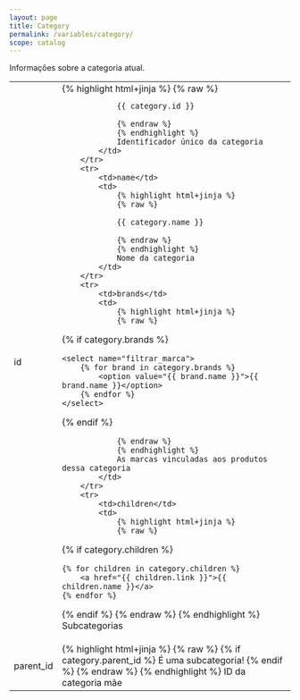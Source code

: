 ```yaml
---
layout: page
title: Category
permalink: /variables/category/
scope: catalog
---
```


Informações sobre a categoria atual.

<table>
    <tbody>
        <tr>
            <td>id</td>
            <td>
                {% highlight html+jinja %}
                {% raw %}

                {{ category.id }}

                {% endraw %}
                {% endhighlight %}
                Identificador único da categoria
            </td>
        </tr>
        <tr>
            <td>name</td>
            <td>
                {% highlight html+jinja %}
                {% raw %}

                {{ category.name }}

                {% endraw %}
                {% endhighlight %}
                Nome da categoria
            </td>
        </tr>
        <tr>
            <td>brands</td>
            <td>
                {% highlight html+jinja %}
                {% raw %}

{% if category.brands %}

    <select name="filtrar_marca">
        {% for brand in category.brands %}
            <option value="{{ brand.name }}">{{ brand.name }}</option>
        {% endfor %}
    </select>

{% endif %}

                {% endraw %}
                {% endhighlight %}
                As marcas vinculadas aos produtos dessa categoria
            </td>
        </tr>
        <tr>
            <td>children</td>
            <td>
                {% highlight html+jinja %}
                {% raw %}
{% if category.children  %}

    {% for children in category.children %}
        <a href="{{ children.link }}">{{ children.name }}</a>
    {% endfor %}

{% endif %}
                {% endraw %}
                {% endhighlight %}
                Subcategorias
            </td>
        </tr>
        <tr>
            <td>parent_id</td>
            <td>
                {% highlight html+jinja %}
                {% raw %}
{% if category.parent_id %}
    É uma subcategoria!
{% endif %}
                {% endraw %}
                {% endhighlight %}
                ID da categoria mãe
            </td>
        </tr>
    </tbody>
</table>

